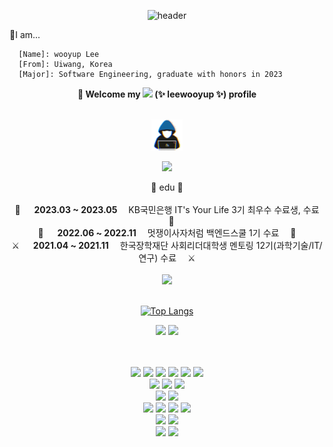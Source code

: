 <div align="center">

![header](https://capsule-render.vercel.app/api?type=transparent&color=3a4a51&height=150&section=header&text=wooyup%20Lee&fontColor=496659&fontSize=40&desc=The%201st%20developer%20on%20campus&animation=twinkling&fontAlignY=40)
</div>

💬I am...

```
  [Name]: wooyup Lee
  [From]: Uiwang, Korea
  [Major]: Software Engineering, graduate with honors in 2023
```

<div align="center">
  <B>🦁 Welcome my <img src="https://img.shields.io/badge/GitHub-181717?style=flat&logo=GitHub&logoColor=white"/> (✨ leewooyup ✨) profile</B>
  <br><br>

  <picture><img src = "./about_me.gif" width = 50px></picture>
  <br>

  <img src="https://user-images.githubusercontent.com/73097560/115834477-dbab4500-a447-11eb-908a-139a6edaec5c.gif"><br>
  <div align="center">
    📕 edu 📕<br><br>
    🚀 &emsp; <B>2023.03 ~ 2023.05</B>&emsp; KB국민은행 IT's Your Life 3기 최우수 수료생, 수료 &emsp;🚀<br>
    🦁 &emsp; <B>2022.06 ~ 2022.11</B>&emsp; 멋쟁이사자처럼 백엔드스쿨 1기 수료 &emsp;🦁<br>
    ⚔️ &emsp; <B>2021.04 ~ 2021.11</B>&emsp; 한국장학재단 사회리더대학생 멘토링 12기(과학기술/IT/연구) 수료 &emsp;⚔️<br>
  </div><br>
  <img src="https://user-images.githubusercontent.com/73097560/115834477-dbab4500-a447-11eb-908a-139a6edaec5c.gif"><br><br>

  [![Top Langs](https://github-readme-stats.vercel.app/api/top-langs/?username=leewooyup)](https://github.com/leewooyup/github-readme-stats)
  
  ![](http://github-profile-summary-cards.vercel.app/api/cards/stats?username=leewooyup&theme=nord_bright)
  ![](http://github-profile-summary-cards.vercel.app/api/cards/profile-details?username=leewooyup&theme=nord_bright)
  
  <!-- [![Solved.ac Profile](http://mazassumnida.wtf/api/generate_badge?boj=zjadlspun59)](https://solved.ac/zjadlspun59) -->
  <br/>
  
</div>
<br>

<div align="center">
  <img src="https://img.shields.io/badge/Java-007396?style=flat&logo=Java&logoColor=black"/> <img src="https://img.shields.io/badge/SpringBoot-6DB33F?style=flat&logo=SpringBoot&logoColor=white"/>
  <img src="https://img.shields.io/badge/SpringSecurity-6DB33F?style=flat&logo=SpringSecurity&logoColor=white"/>
  <img src="https://img.shields.io/badge/JPA-6DB33F?style=flat&logo=JPA&logoColor=white"/>
  <img src="https://img.shields.io/badge/MyBatis-020203?style=flat&logo=MyBatis&logoColor=white"/>
  <img src="https://img.shields.io/badge/Thymeleaf-005F0F?style=flat&logo=Thymeleaf&logoColor=white"/>
  <br>
  <img src="https://img.shields.io/badge/Oracle-F80000?style=flat&logo=Oracle&logoColor=white"/>
  <img src="https://img.shields.io/badge/MySQL-4479A1?style=flat&logo=MySQL&logoColor=white"/>
  <img src="https://img.shields.io/badge/MariaDB-003545?style=flat&logo=MariaDB&logoColor=white"/>
  <br>
  <img src="https://img.shields.io/badge/centos-262577?style=flat&logo=centos&logoColor=white"/>
  <img src="https://img.shields.io/badge/Docker-2496ED?style=flat&logo=Docker&logoColor=black"/>
  <br>
  <img src="https://img.shields.io/badge/HTML5-E34F26?style=flat&logo=HTML5&logoColor=black"/>
  <img src="https://img.shields.io/badge/CSS3-1572B6?style=flat&logo=CSS3&logoColor=black"/>
  <img src="https://img.shields.io/badge/JavaScript-F7DF1E?style=flat&logo=JavaScript&logoColor=black"/>
  <img src="https://img.shields.io/badge/jQuery-0769AD?style=flat&logo=jQuery&logoColor=black"/>
  <br>
  <img src="https://img.shields.io/badge/TailwindCSS-06B6D4?style=flat&logo=TailwindCSS&logoColor=black"/>
  <img src="https://img.shields.io/badge/Bootstrap-7952B3?style=flat&logo=Bootstrap&logoColor=black"/>
  <br>
  <img src="https://img.shields.io/badge/intellijidea-000000?style=flat&logo=intellijidea&logoColor=white"/>
  <img src="https://img.shields.io/badge/postman-FF6C37?style=flat&logo=postman&logoColor=white"/>
</div>

<!--
## 📌 dev - log

[![Tistory's Badge](https://github-readme-tistory-card.vercel.app/api/badge?name=Tistory)](https://shimmer59.tistory.com/)
<br>
[![Tistory's Card](https://github-readme-tistory-card.vercel.app/api?name=shimmer59&postId=141)](https://shimmer59.tistory.com/141) [![Tistory's Card](https://github-readme-tistory-card.vercel.app/api?name=shimmer59&postId=119)](https://shimmer59.tistory.com/119)
<br>
[![Tistory's Card](https://github-readme-tistory-card.vercel.app/api?name=shimmer59&postId=159)](https://shimmer59.tistory.com/159) [![Tistory's Card](https://github-readme-tistory-card.vercel.app/api?name=shimmer59&postId=180)](https://shimmer59.tistory.com/180)
-->

<!--
**leewooyup/leewooyup** is a ✨ _special_ ✨ repository because its `README.md` (this file) appears on your GitHub profile.


Here are some ideas to get you started:

- 🔭 I’m currently working on ...
- 🌱 I’m currently learning ...
- 👯 I’m looking to collaborate on ...
- 🤔 I’m looking for help with ...
- 💬 Ask me about ...
- 📫 How to reach me: ...
- 😄 Pronouns: ...
- ⚡ Fun fact: ...
-->
